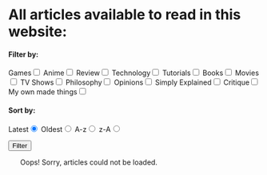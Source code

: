 # All articles available to read in this website:

#### Filter by:
<label for="games">Games</label><input id="games" type="checkbox">
<label for="anime">Anime</label><input id="anime" type="checkbox">
<label for="review">Review</label><input id="review" type="checkbox">
<label for="tech">Technology</label><input id="tech" type="checkbox">
<label for="tutorial">Tutorials</label><input id="tutorial" type="checkbox">
<label for="book">Books</label><input id="book" type="checkbox">
<label for="movie">Movies</label><input id="movie" type="checkbox">
<label for="tv">TV Shows</label><input id="tv" type="checkbox">
<label for="philosophy">Philosophy</label><input id="philosophy" type="checkbox">
<label for="opinion">Opinions</label><input id="opinion" type="checkbox">
<label for="nutshell">Simply Explained</label><input id="nutshell" type="checkbox">
<label for="critique">Critique</label><input id="critique" type="checkbox">
<label for="self">My own made things</label><input id="self" type="checkbox">

#### Sort by:
<label for="latest">Latest</label><input id="latest" name="sort" type="radio" checked="checked">
<label for="oldest">Oldest</label><input id="oldest" name="sort" type="radio">
<label for="ascending">A-z</label><input id="ascending" name="sort" type="radio">
<label for="descending">z-A</label><input id="descending" name="sort" type="radio">

<button type="button" onclick="reFilter()">Filter</button>

<ol id="articles">
Oops! Sorry, articles could not be loaded.
</ol>

<script src="./pages.js">
</script>
